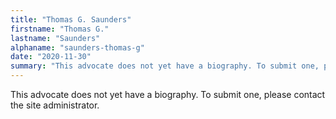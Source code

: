 ```yaml
---
title: "Thomas G. Saunders"
firstname: "Thomas G."
lastname: "Saunders"
alphaname: "saunders-thomas-g"
date: "2020-11-30"
summary: "This advocate does not yet have a biography. To submit one, please contact the site administrator."
---
```

This advocate does not yet have a biography. To submit one, please contact the site administrator.

